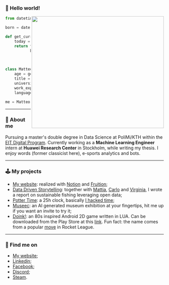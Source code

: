### 👋 Hello world!

<img align='right' src="https://media1.tenor.com/images/15a8b26cd29f81fa4bbe81040ac8becd/tenor.gif?itemid=15987423" width="420" height="355">

```python
from datetime import date

born = date(1998, 2, 20)

def get_current_age(born):
    today = date.today()
    return today.year - \
           born.year - \
           ((today.month, today.day) < \
            (born.month, born.day))

class Matteo:
    age = get_current_age()
    title = 'Data Scientist'
    university = ['PoliMi', 'KTH']
    work_experience = ['Huawei']
    language = ['C', 'Java', 'Python', 'Lua']
    
me = Matteo()
```

---

### 🧐 About me
Pursuing a master's double degree in Data Science at PoliMi/KTH within the [EIT Digital Program](https://masterschool.eitdigital.eu/). Currently working as a **Machine Learning Engineer** intern at **Huawei Research Center** in Stockholm, while writing my thesis. I enjoy words (former classicist here), e-sports analytics and bots.

---

### 🕹️ My projects
- [My website](https://www.matteoferrini.xyz/): realized with [Notion](https://www.notion.so/) and [Fruition](https://fruitionsite.com/);
- [Data Driven Storytelling](https://team-footplus.medium.com/who-will-be-caught-in-the-net-an-unsung-story-on-the-ecological-impact-of-fishing-and-aquaculture-96e2d640d3b3): together with [Mattia](https://github.com/mattiasu96), [Carlo](https://github.com/carlovitellio) and [Virginia](https://github.com/VirginiaMigliorini), I wrote a report on sustainable fishing leveraging open data;
- [Potter Time](https://zatfer17.github.io/): a 25h clock, basically [I hacked time](https://youtu.be/Qp61ysbPG-8?t=157);
- [Museec](https://museec2.bubbleapps.io/version-test/index/Lorem%20ipsum...?debug_mode=true): an AI generated museum exhibition at your fingertips, hit me up if you want an invite to try it;
- [Doink!](https://github.com/Zatfer17/Doink-the-game): an 80s inspired Android 2D game written in LUA. Can be downloaded from the Play Store at this [link](https://play.google.com/store/apps/details?id=com.qwerteam.Doink&hl=en_US&gl=US). Fun fact: the name comes from a popular [move](https://www.youtube.com/watch?v=pWVBrlGZMYM) in Rocket League.

---

### 🔦 Find me on
- [My website](https://www.matteoferrini.xyz/);
- [Linkedin](https://www.linkedin.com/in/matteo-ferrini/);
- [Facebook](https://www.facebook.com/matteo.ferrini.9);
- [Discord](https://discordapp.com/users/176350044717318145/);
- [Steam](https://steamcommunity.com/id/zapatone17).

<!--
**Zatfer17/Zatfer17** is a ✨ _special_ ✨ repository because its `README.md` (this file) appears on your GitHub profile.

Here are some ideas to get you started:

- 🔭 I’m currently working on ...
- 🌱 I’m currently learning ...
- 👯 I’m looking to collaborate on ...
- 🤔 I’m looking for help with ...
- 💬 Ask me about ...
- 📫 How to reach me: ...
- 😄 Pronouns: ...
- ⚡ Fun fact: ...
-->
